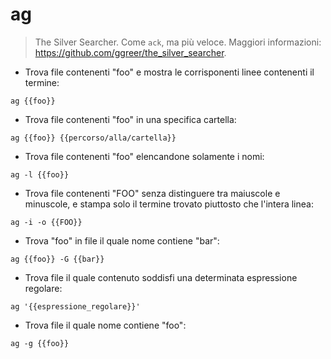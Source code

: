 # ag

> The Silver Searcher. Come `ack`, ma più veloce.
> Maggiori informazioni: <https://github.com/ggreer/the_silver_searcher>.

- Trova file contenenti "foo" e mostra le corrisponenti linee contenenti il termine:

`ag {{foo}}`

- Trova file contenenti "foo" in una specifica cartella:

`ag {{foo}} {{percorso/alla/cartella}}`

- Trova file contenenti "foo" elencandone solamente i nomi:

`ag -l {{foo}}`

- Trova file contenenti "FOO" senza distinguere tra maiuscole e minuscole, e stampa solo il termine trovato piuttosto che l'intera linea:

`ag -i -o {{FOO}}`

- Trova "foo" in file il quale nome contiene "bar":

`ag {{foo}} -G {{bar}}`

- Trova file il quale contenuto soddisfi una determinata espressione regolare:

`ag '{{espressione_regolare}}'`

- Trova file il quale nome contiene "foo":

`ag -g {{foo}}`
